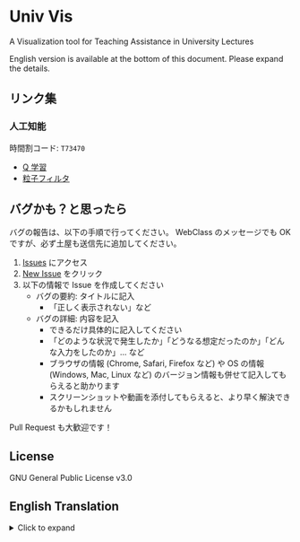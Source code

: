 # Univ Vis

A Visualization tool for Teaching Assistance in University Lectures

English version is available at the bottom of this document.
Please expand the details.

## リンク集

### 人工知能

時間割コード: `T73470`

- [Q 学習](https://repos.a01sa01to.com/univ-vis/q-learning/)
- [粒子フィルタ](https://repos.a01sa01to.com/univ-vis/particle-filter/)

## バグかも？と思ったら

バグの報告は、以下の手順で行ってください。
WebClass のメッセージでも OK ですが、必ず土屋も送信先に追加してください。

1. [Issues](https://github.com/a01sa01to/univ-vis/issues) にアクセス
2. [New Issue](https://github.com/a01sa01to/univ-vis/issues/new) をクリック
3. 以下の情報で Issue を作成してください
   - バグの要約: タイトルに記入
     - 「正しく表示されない」など
   - バグの詳細: 内容を記入
     - できるだけ具体的に記入してください
     - 「どのような状況で発生したか」「どうなる想定だったのか」「どんな入力をしたのか」... など
     - ブラウザの情報 (Chrome, Safari, Firefox など) や OS の情報 (Windows, Mac, Linux など) のバージョン情報も併せて記入してもらえると助かります
     - スクリーンショットや動画を添付してもらえると、より早く解決できるかもしれません

Pull Request も大歓迎です！

## License

GNU General Public License v3.0

## English Translation

<details>
<summary> Click to expand </summary>

## Links

### Artificial Intelligence

Class code: `T73470`

- [Q Learning](https://repos.a01sa01to.com/univ-vis/q-learning/)
- [Particle Filter](https://repos.a01sa01to.com/univ-vis/particle-filter/)

## How to report a bug

If you believe you found a bug, please follow these steps to report it.
You can also send a message on WebClass, but please make sure to add Tsuchiya as a recipient.

1. Access [Issues](https://github.com/a01sa01to/univ-vis/issues)
2. Click [New Issue](https://github.com/a01sa01to/univ-vis/issues/new)
3. Create an issue with the following information
    - Bug summary: Write in the title
      - "Not displayed correctly" etc.
   - Bug details: Write the content
     - Please be as specific as possible
     - "In what situation it occurred", "What was expected", "What input was given" ... etc.
     - It would be helpful if you could also include the version information of the browser (Chrome, Safari, Firefox, etc.) and OS (Windows, Mac, Linux, etc.)
     - If you can attach a screenshot or video, it may help to resolve the issue faster

Pull Requests are also very welcome!

</details>
